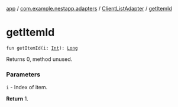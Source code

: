 [app](../../index.md) / [com.example.nestapp.adapters](../index.md) / [ClientListAdapter](index.md) / [getItemId](./get-item-id.md)

# getItemId

`fun getItemId(i: `[`Int`](https://kotlinlang.org/api/latest/jvm/stdlib/kotlin/-int/index.html)`): `[`Long`](https://kotlinlang.org/api/latest/jvm/stdlib/kotlin/-long/index.html)

Returns 0, method unused.

### Parameters

`i` - Index of item.

**Return**
1.

